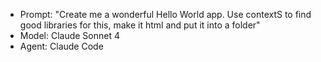 - Prompt: "Create me a wonderful Hello World app. Use contextS to find good 
  libraries for this, make it html and put it into a folder"
- Model: Claude Sonnet 4
- Agent: Claude Code




